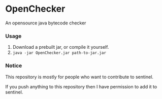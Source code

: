 # OpenChecker
An opensource java bytecode checker

### Usage
1. Download a prebuilt jar, or compile it yourself.
2. `java -jar OpenChecker.jar path-to-jar.jar`


### Notice
This repository is mostly for people who want to contribute to sentinel.

If you push anything to this repository then I have permission to add it to sentinel.
